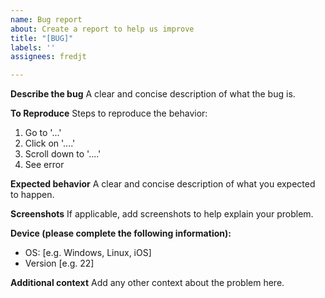 ```yaml
---
name: Bug report
about: Create a report to help us improve
title: "[BUG]"
labels: ''
assignees: fredjt

---
```


**Describe the bug**
A clear and concise description of what the bug is.

**To Reproduce**
Steps to reproduce the behavior:
1. Go to '...'
2. Click on '....'
3. Scroll down to '....'
4. See error

**Expected behavior**
A clear and concise description of what you expected to happen.

**Screenshots**
If applicable, add screenshots to help explain your problem.

**Device (please complete the following information):**
 - OS: [e.g. Windows, Linux, iOS]
 - Version [e.g. 22]

**Additional context**
Add any other context about the problem here.
